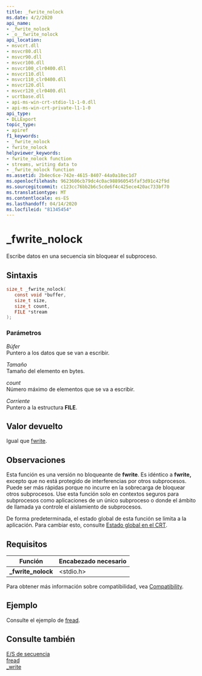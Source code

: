 ```yaml
---
title: _fwrite_nolock
ms.date: 4/2/2020
api_name:
- _fwrite_nolock
- _o__fwrite_nolock
api_location:
- msvcrt.dll
- msvcr80.dll
- msvcr90.dll
- msvcr100.dll
- msvcr100_clr0400.dll
- msvcr110.dll
- msvcr110_clr0400.dll
- msvcr120.dll
- msvcr120_clr0400.dll
- ucrtbase.dll
- api-ms-win-crt-stdio-l1-1-0.dll
- api-ms-win-crt-private-l1-1-0
api_type:
- DLLExport
topic_type:
- apiref
f1_keywords:
- _fwrite_nolock
- fwrite_nolock
helpviewer_keywords:
- fwrite_nolock function
- streams, writing data to
- _fwrite_nolock function
ms.assetid: 2b4ec6ce-742e-4615-8407-44a0a18ec1d7
ms.openlocfilehash: 9623606cb79dc4c0ac988960545faf3d91c42f9d
ms.sourcegitcommit: c123cc76bb2b6c5cde6f4c425ece420ac733bf70
ms.translationtype: MT
ms.contentlocale: es-ES
ms.lasthandoff: 04/14/2020
ms.locfileid: "81345454"
---
```

# <a name="_fwrite_nolock"></a>_fwrite_nolock

Escribe datos en una secuencia sin bloquear el subproceso.

## <a name="syntax"></a>Sintaxis

```C
size_t _fwrite_nolock(
   const void *buffer,
   size_t size,
   size_t count,
   FILE *stream
);
```

### <a name="parameters"></a>Parámetros

*Búfer*<br/>
Puntero a los datos que se van a escribir.

*Tamaño*<br/>
Tamaño del elemento en bytes.

*count*<br/>
Número máximo de elementos que se va a escribir.

*Corriente*<br/>
Puntero a la estructura **FILE**.

## <a name="return-value"></a>Valor devuelto

Igual que [fwrite](fwrite.md).

## <a name="remarks"></a>Observaciones

Esta función es una versión no bloqueante de **fwrite**. Es idéntico a **fwrite,** excepto que no está protegido de interferencias por otros subprocesos. Puede ser más rápidas porque no incurre en la sobrecarga de bloquear otros subprocesos. Use esta función solo en contextos seguros para subprocesos como aplicaciones de un único subproceso o donde el ámbito de llamada ya controle el aislamiento de subprocesos.

De forma predeterminada, el estado global de esta función se limita a la aplicación. Para cambiar esto, consulte [Estado global en el CRT](../global-state.md).

## <a name="requirements"></a>Requisitos

|Función|Encabezado necesario|
|--------------|---------------------|
|**_fwrite_nolock**|\<stdio.h>|

Para obtener más información sobre compatibilidad, vea [Compatibility](../../c-runtime-library/compatibility.md).

## <a name="example"></a>Ejemplo

Consulte el ejemplo de [fread](fread.md).

## <a name="see-also"></a>Consulte también

[E/S de secuencia](../../c-runtime-library/stream-i-o.md)<br/>
[fread](fread.md)<br/>
[_write](write.md)<br/>
